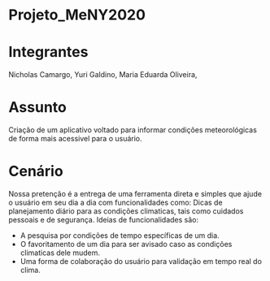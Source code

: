 # Projeto_MeNY2020
# Integrantes
Nicholas Camargo,
Yuri Galdino,
Maria Eduarda Oliveira,

# Assunto
Criação de um aplicativo voltado para informar condições meteorológicas de forma mais acessivel para o usuário.
# Cenário
Nossa pretenção é a entrega de uma ferramenta direta e simples que ajude o usuário em seu dia a dia com funcionalidades como:
Dicas de planejamento diário para as condições climaticas, tais como cuidados pessoais e de segurança.
Ideias de funcionalidades são:
- A pesquisa por condições de tempo específicas de um dia.
- O favoritamento de um dia para ser avisado caso as condições climaticas dele mudem.
- Uma forma de colaboração do usuário para validação em tempo real do clima.
